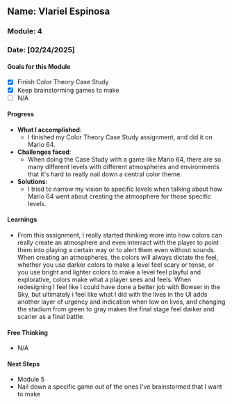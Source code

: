 <!-- Markdown Docs: https://docs.github.com/en/get-started/writing-on-github/getting-started-with-writing-and-formatting-on-github/basic-writing-and-formatting-syntax -->
## Name: Vlariel Espinosa
### Module: 4

<!-- Repeat the below as needed-->
### Date: [02/24/2025]

#### Goals for this Module
- [X] Finish Color Theory Case Study
- [X] Keep brainstorming games to make
- [ ] N/A

#### Progress
- **What I accomplished**:
  - I finished my Color Theory Case Study assignment, and did it on Mario 64.
- **Challenges faced**:
  - When doing the Case Study with a game like Mario 64, there are so many different levels with different atmospheres and environments that it's hard to really nail down a central color theme.
- **Solutions**:
  - I tried to narrow my vision to specific levels when talking about how Mario 64 went about creating the atmosphere for those specific levels.

#### Learnings
- From this assignment, I really started thinking more into how colors can really create an atmosphere and even interract with the player to point them into playing a certain way or to alert
 them even without sounds. When creating an atmospheres, the colors will always dictate the feel, whether you use darker colors to make a level feel scary or tense, or you use bright and
 lighter colors to make a level feel playful and explorative, colors make what a player sees and feels. When redesigning I feel like I could have done a better job with Bowser in the Sky,
 but ultimately i feel like what I did with the lives in the UI adds another layer of urgency and indication when low on lives, and changing the stadium from green to gray makes the final
 stage feel darker and scarier as a final battle.

#### Free Thinking
- N/A
<!--

- Example prompts:
  - "What if the player interactions were asynchronous instead of real-time?"
  - "How could ECS improve performance in this system?"
  - "Does my current design support scalability? How can it improve?"
  
-->

#### Next Steps
- Module 5
- Nail down a specific game out of the ones I've brainstormed that I want to make
